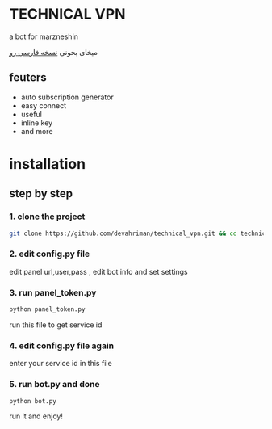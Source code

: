 # TECHNICAL VPN
a bot for marzneshin

میخای بخونی [نسخه فارسی رو](https://github.com/devahriman/technical_vpn/blob/main/README_FA.md)

## feuters 
- auto subscription generator
- easy connect
- useful
- inline key
- and more

# installation 
## step by step 
### 1. clone the project 
```bash
git clone https://github.com/devahriman/technical_vpn.git && cd technical_vpn
```
### 2. edit config.py file
edit panel url,user,pass , edit bot info and set settings 
### 3. run panel_token.py
```bash
python panel_token.py
```
run this file to get service id
### 4. edit config.py file again 
enter your service id in this file
### 5. run bot.py and done
```
python bot.py
```
run it and enjoy!
